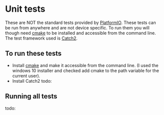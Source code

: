 # Unit tests

These are NOT the standard tests provided by [PlatformIO].  These tests can be run
from anywhere and are not device specific.  To run them you will though need 
[cmake] to be installed and accessible from the command line.  The test framework used is [Catch2].

## To run these tests

  - Install [cmake] and make it accessible from the command line. (I used the windows 10 installer and checked add cmake to the path variable for the current user).
  - Install Catch2
todo:

## Running all tests
todo:

[cmake]:https://cmake.org/download/#latest
[PlatformIO]:https://platformio.org/
[Catch2]:https://github.com/catchorg/Catch2